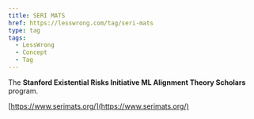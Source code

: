 ```yaml
---
title: SERI MATS
href: https://lesswrong.com/tag/seri-mats
type: tag
tags:
  - LessWrong
  - Concept
  - Tag
---
```


The **Stanford Existential Risks Initiative ML Alignment Theory Scholars** program.

[https://www.serimats.org/](https://www.serimats.org/)